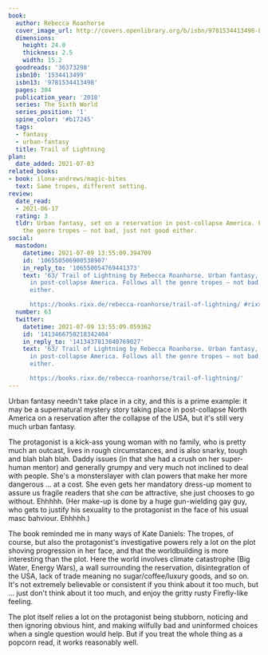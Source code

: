 ```yaml
---
book:
  author: Rebecca Roanhorse
  cover_image_url: http://covers.openlibrary.org/b/isbn/9781534413498-L.jpg
  dimensions:
    height: 24.0
    thickness: 2.5
    width: 15.2
  goodreads: '36373298'
  isbn10: '1534413499'
  isbn13: '9781534413498'
  pages: 304
  publication_year: '2018'
  series: The Sixth World
  series_position: '1'
  spine_color: '#b17245'
  tags:
  - fantasy
  - urban-fantasy
  title: Trail of Lightning
plan:
  date_added: 2021-07-03
related_books:
- book: ilona-andrews/magic-bites
  text: Same tropes, different setting.
review:
  date_read:
  - 2021-06-17
  rating: 3
  tldr: Urban fantasy, set on a reservation in post-collapse America. Follows all
    the genre tropes – not bad, just not good either.
social:
  mastodon:
    datetime: 2021-07-09 13:55:09.394709
    id: '106550506900538907'
    in_reply_to: '106550054769441373'
    text: '63/ Trail of Lightning by Rebecca Roanhorse. Urban fantasy, set on a reservation
      in post-collapse America. Follows all the genre tropes – not bad, just not good
      either.

      https://books.rixx.de/rebecca-roanhorse/trail-of-lightning/ #rixxReads'
  number: 63
  twitter:
    datetime: 2021-07-09 13:55:09.059362
    id: '1413466750218342404'
    in_reply_to: '1413437813840769027'
    text: '63/ Trail of Lightning by Rebecca Roanhorse. Urban fantasy, set on a reservation
      in post-collapse America. Follows all the genre tropes – not bad, just not good
      either.

      https://books.rixx.de/rebecca-roanhorse/trail-of-lightning/'
---
```


Urban fantasy needn't take place in a city, and this is a prime example: it may be a supernatural mystery story taking
place in post-collapse North America on a reservation after the collapse of the USA, but it's still very much urban
fantasy.

The protagonist is a kick-ass young woman with no family, who is pretty much an outcast, lives in rough circumstances,
and is also snarky, tough and blah blah blah. Daddy issues (in that she had a crush on her super-human mentor) and
generally grumpy and very much not inclined to deal with people. She's a monsterslayer with clan powers that make her
more dangerous … at a cost. She even gets her mandatory dress-up moment to assure us fragile readers that she *can* be
attractive, she just chooses to go without. Ehhhhh. (Her make-up is done by a huge gun-wielding gay guy, who gets to
justify his sexuality to the protagonist in the face of his usual masc bahviour. Ehhhhh.)

The book reminded me in many ways of Kate Daniels: The tropes, of course, but also the protagonist's investigative
powers rely a lot on the plot shoving progression in her face, and that the worldbuilding is more interesting than the
plot. Here the world involves climate catastrophe (Big Water, Energy Wars), a wall surrounding the reservation,
disintegration of the USA, lack of trade meaning no sugar/coffee/luxury goods, and so on. It's not extremely believable
or consistent if you think about it too much, but … just don't think about it too much, and enjoy the gritty rusty
Firefly-like feeling.

The plot itself relies a lot on the protagonist being stubborn, noticing and then ignoring obvious hint, and making
wilfully bad and uninformed choices when a single question would help. But if you treat the whole thing as a popcorn
read, it works reasonably well.
